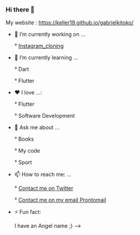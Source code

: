 ### Hi there 👋


My website : https://keller19.github.io/gabrielkitoko/

- 🔭 I’m currently working on ...


  ° [Instagram_cloning](https://github.com/keller19/instagram_cloning)
- 🌱 I’m currently learning ...

  ° Dart
  
  ° Flutter
- ❤️ I love ...:

   ° Flutter
   
   ° Software Development
- 💬 Ask me about ...

  ° Books
  
  ° My code
  
  ° Sport 
- 📫 How to reach me: ...

  ° [Contact me on Twitter](https://mobile.twitter.com/kellerM42)
  
  ° [Contact me on my email Prontomail](gabrielkeller19@protonmail.com)
  
- ⚡ Fun fact: 

  I have an Angel name ;)
-->
